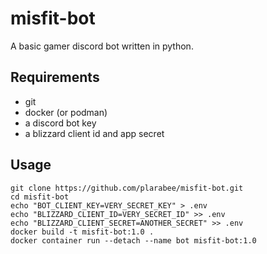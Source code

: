 # misfit-bot

A basic gamer discord bot written in
python.

## Requirements
+ git
+ docker (or podman)
+ a discord bot key
+ a blizzard client id and app secret

## Usage
```
git clone https://github.com/plarabee/misfit-bot.git
cd misfit-bot
echo "BOT_CLIENT_KEY=VERY_SECRET_KEY" > .env
echo "BLIZZARD_CLIENT_ID=VERY_SECRET_ID" >> .env
echo "BLIZZARD_CLIENT_SECRET=ANOTHER_SECRET" >> .env
docker build -t misfit-bot:1.0 .
docker container run --detach --name bot misfit-bot:1.0
```